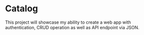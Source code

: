 # Catalog

This project will showcase my ability to create a web app with 
authentication, CRUD operation as well as API endpoint via JSON.